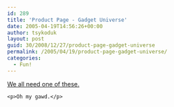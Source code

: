 ```yaml
---
id: 289
title: 'Product Page - Gadget Universe'
date: 2005-04-19T14:56:26+00:00
author: tsykoduk
layout: post
guid: 30/2008/12/27/product-page-gadget-universe
permalink: /2005/04/19/product-page-gadget-universe/
categories:
  - Fun!
---
```

<p><a href="http://www.gadgetuniverse.com/cgi-bin/sgin0101.exe?T1=TH+446&#038;FNM=25&#038;UID=2005040918585642&#038;GEN9=">We all need one of these.</a></p>


	<p>Oh my gawd.</p>